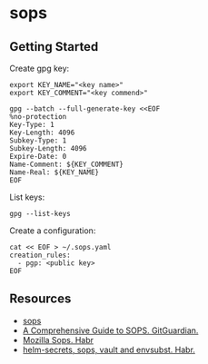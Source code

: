 # sops

## Getting Started

Create gpg key:

```shell
export KEY_NAME="<key name>"
export KEY_COMMENT="<key commend>"

gpg --batch --full-generate-key <<EOF
%no-protection
Key-Type: 1
Key-Length: 4096
Subkey-Type: 1
Subkey-Length: 4096
Expire-Date: 0
Name-Comment: ${KEY_COMMENT}
Name-Real: ${KEY_NAME}
EOF
```

List keys:
```shell
gpg --list-keys
```

Create a configuration:

```shell
cat << EOF > ~/.sops.yaml
creation_rules:
  - pgp: <public key>
EOF
```

## Resources

* [sops](https://github.com/getsops/sops)
* [A Comprehensive Guide to SOPS. GitGuardian.](https://blog.gitguardian.com/a-comprehensive-guide-to-sops/)
* [Mozilla Sops. Habr](https://habr.com/en/articles/590733/)
* [helm-secrets, sops, vault and envsubst. Habr.](https://habr.com/en/companies/ru_mts/articles/656351/)
